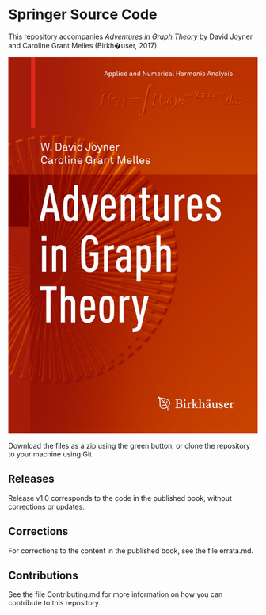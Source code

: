 # Springer Source Code

This repository accompanies [*Adventures in Graph Theory*](http://www.springer.com/book/9783319068190) by David Joyner and Caroline Grant Melles (Birkh�user, 2017).

![Cover image](cover.jpg)

Download the files as a zip using the green button, or clone the repository to your machine using Git.

## Releases

Release v1.0 corresponds to the code in the published book, without corrections or updates.

## Corrections

For corrections to the content in the published book, see the file errata.md.

## Contributions

See the file Contributing.md for more information on how you can contribute to this repository.
